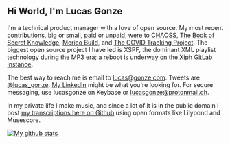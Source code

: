 ## Hi World, I'm Lucas Gonze

I'm a technical product manager with a love of open source. My most recent contributions, big or small, paid or unpaid, were to [CHAOSS](https://chaoss.info/), [The Book of Secret Knowledge](https://github.com/trimstray/the-book-of-secret-knowledge), [Merico Build](https://github.com/merico-dev/build), and [The COVID Tracking Project](https://github.com/orgs/COVID19Tracking/dashboard). The biggest open source project I have led is XSPF, the dominant XML playlist technology during the MP3 era; a reboot is underway [on the Xiph GitLab instance](https://gitlab.xiph.org/xiph/xspf-website).

The best way to reach me is email to lucas@gonze.com. Tweets are [@lucas_gonze](https://twitter.com/lucas_gonze). [My LinkedIn](https://www.linkedin.com/in/lucasgonze/) might be what you're looking for. For secure messaging, use lucasgonze on Keybase or lucasgonze@protonmail.ch.

In my private life I make music, and since a lot of it is in the public domain I post [my transcriptions here on Github](https://duckduckgo.com/?q=site%3Agithub.com+lucasgonze+music&ia=web) using open formats like Lilypond and Musescore.

<a href="https://github.com/anuraghazra/github-readme-stats">![My github stats](https://github-readme-stats.vercel.app/api?username=lucasgonze&show_icons=true)</a>

